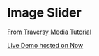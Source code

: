# Image Slider

[From Traversy Media Tutorial](https://youtu.be/7ZO2RTMNSAY)

[Live Demo hosted on Now](https://image-slider-gosbilzgna.now.sh)